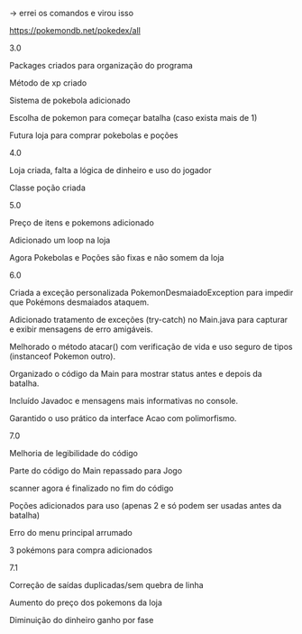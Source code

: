 -> errei os comandos e virou isso

https://pokemondb.net/pokedex/all 

3.0

Packages criados para organização do programa

Método de xp criado

Sistema de pokebola adicionado

Escolha de pokemon para começar batalha (caso exista mais de 1)

Futura loja para comprar pokebolas e poções

4.0

Loja criada, falta a lógica de dinheiro e uso do jogador

Classe poção criada

5.0

Preço de itens e pokemons adicionado

Adicionado um loop na loja

Agora Pokebolas e Poções são fixas e não somem da loja

6.0

Criada a exceção personalizada PokemonDesmaiadoException para impedir que Pokémons desmaiados ataquem.

Adicionado tratamento de exceções (try-catch) no Main.java para capturar e exibir mensagens de erro amigáveis.

Melhorado o método atacar() com verificação de vida e uso seguro de tipos (instanceof Pokemon outro).

Organizado o código da Main para mostrar status antes e depois da batalha.

Incluído Javadoc e mensagens mais informativas no console.

Garantido o uso prático da interface Acao com polimorfismo.

7.0

Melhoria de legibilidade do código

Parte do código do Main repassado para Jogo

scanner agora é finalizado no fim do código

Poções adicionados para uso (apenas 2 e só podem ser usadas antes da batalha)

Erro do menu principal arrumado

3 pokémons para compra adicionados

7.1 

Correção de saídas duplicadas/sem quebra de linha

Aumento do preço dos pokemons da loja

Diminuição do dinheiro ganho por fase



